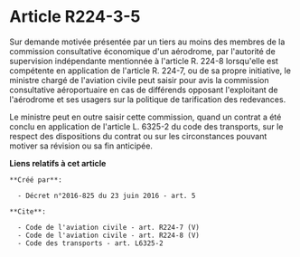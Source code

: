 # Article R224-3-5

Sur demande motivée présentée par un tiers au moins des membres de la commission consultative économique d'un aérodrome, par
l'autorité de supervision indépendante mentionnée à l'article R. 224-8 lorsqu'elle est compétente en application de l'article
R. 224-7, ou de sa propre initiative, le ministre chargé de l'aviation civile peut saisir pour avis la commission
consultative aéroportuaire en cas de différends opposant l'exploitant de l'aérodrome et ses usagers sur la politique de
tarification des redevances. 

Le ministre peut en outre saisir cette commission, quand un contrat a été conclu en application de l'article L. 6325-2 du
code des transports, sur le respect des dispositions du contrat ou sur les circonstances pouvant motiver sa révision ou sa
fin anticipée.

**Liens relatifs à cet article**

	**Créé par**:

	  - Décret n°2016-825 du 23 juin 2016 - art. 5

	**Cite**:

	  - Code de l'aviation civile - art. R224-7 (V)
	  - Code de l'aviation civile - art. R224-8 (V)
	  - Code des transports - art. L6325-2
